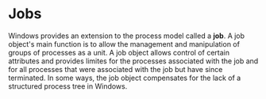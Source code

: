 # Jobs

Windows provides an extension to the process model called a **job**. A job object's main function is to allow the management and manipulation of groups of processes as a unit. A job object allows control of certain attributes and provides limites for the processes associated with the job and for all processes that were associated with the job but have since terminated. In some ways, the job object compensates for the lack of a structured process tree in Windows.
